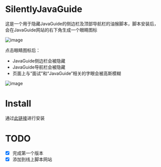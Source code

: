 # SilentlyJavaGuide
这是一个用于隐藏JavaGuide的侧边栏及顶部导航栏的油猴脚本，脚本安装后，会在JavaGuide网站的右下角生成一个眼睛图标

![image](https://github.com/user-attachments/assets/d7753a00-0641-4f6c-a668-8882b9f8471f)


点击眼睛图标后：

* JavaGuide侧边栏会被隐藏
* JavaGuide导航栏会被隐藏
* 页面上与“面试”和“JavaGuide”相关的字眼会被高斯模糊

![image](https://github.com/user-attachments/assets/184ba2d1-f172-4e82-806b-d9f830a16dff)



# Install

通过[此链接](https://greasyfork.org/zh-CN/scripts/534141-silentlyjavaguide)进行安装



# TODO

- [x] 完成第一个版本
- [x] 添加到线上脚本网站
